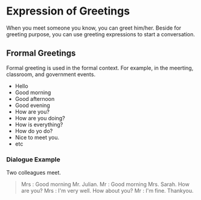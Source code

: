 # Expression of Greetings

When you meet someone you know, you can greet him/her. Beside for greeting purpose, you can use greeting expressions to start a conversation.

## Frormal Greetings

Formal greeting is used in the formal context. For example, in the meerting, classroom, and government events.

* Hello
* Good morning
* Good afternoon
* Good evening
* How are you?
* How are you doing?
* How is everything?
* How do yo do?
* Nice to meet you.
* etc

### Dialogue Example

Two colleagues meet.
> Mrs : Good morning Mr. Julian.
> Mr : Good morning Mrs. Sarah. How are you?
> Mrs : I'm very well. How about you?
> Mr : I'm fine. Thankyou.




